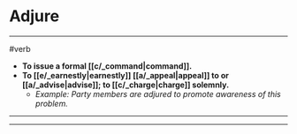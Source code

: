 # Adjure
---
#verb
- **To issue a formal [[c/_command|command]].**
- **To [[e/_earnestly|earnestly]] [[a/_appeal|appeal]] to or [[a/_advise|advise]]; to [[c/_charge|charge]] solemnly.**
	- _Example: Party members are adjured to promote awareness of this problem._
---
---

